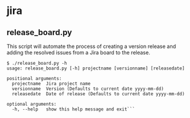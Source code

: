 # jira

## release_board.py
This script will automate the process of creating a version release and adding the resolved issues from a Jira board to the release. 

```
$ ./release_board.py -h
usage: release_board.py [-h] projectname [versionname] [releasedate]

positional arguments:
  projectname  Jira project name
  versionname  Version (Defaults to current date yyyy-mm-dd)
  releasedate  Date of release (Defaults to current date yyyy-mm-dd)

optional arguments:
  -h, --help   show this help message and exit```
